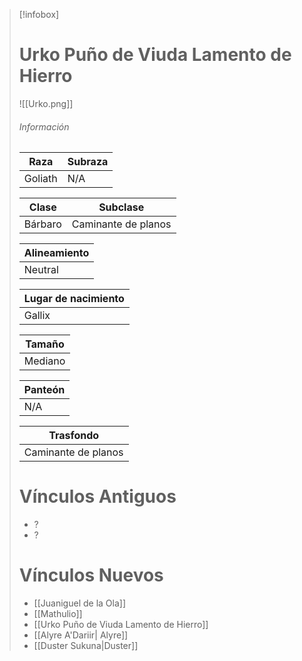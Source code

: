 
> [!infobox]
> # Urko Puño de Viuda Lamento de Hierro
> ![[Urko.png]]
> ###### Información
> | Raza  | Subraza |
> | ------ | -------- |
> |  Goliath    |    N/A  |
> 
> | Clase      | Subclase                 |
> | --------- | ------------------- |
> | Bárbaro |  Caminante de planos |
> 
> | Alineamiento       |
> | ----------------- |
> | Neutral |
> 
> | Lugar de nacimiento |
> | --------------------- |
> | Gallix                 |
>
> | Tamaño  |
> | --------- |
> | Mediano |
>
> | Panteón |
> | -------- |
> | N/A      |
> 
>| Trasfondo |
> | -------- |
> | Caminante de planos   |
>
> # Vínculos Antiguos
> - ?
> - ?
> # Vínculos Nuevos
> - [[Juaniguel de la Ola]]
> - [[Mathulio]]
> - [[Urko Puño de Viuda Lamento de Hierro]]
> - [[Alyre A'Dariir| Alyre]]
> - [[Duster Sukuna|Duster]]












